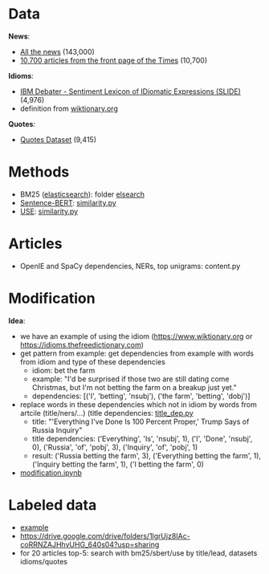 # Data
**News**:
* [All the news](https://www.kaggle.com/snapcrack/all-the-news) (143,000)
* [10,700 articles from the front page of the Times](https://components.one/datasets/above-the-fold/) (10,700)

**Idioms**:
* [IBM Debater - Sentiment Lexicon of IDiomatic Expressions (SLIDE)](https://www.research.ibm.com/haifa/dept/vst/debating_data.shtml) (4,976)
* definition from [wiktionary.org](https://www.wiktionary.org)

**Quotes**:
* [Quotes Dataset](https://www.kaggle.com/akmittal/quotes-dataset) (9,415)

# Methods
* BM25 ([elasticsearch](https://www.elastic.co/elasticsearch/)): folder [elsearch](../blob/master/elsearch)
* [Sentence-BERT](https://arxiv.org/abs/1908.10084): [similarity.py](../blob/master/similarity.py)
* [USE](https://arxiv.org/abs/1803.11175): [similarity.py](../blob/master/similarity.py)

# Articles 
* OpenIE and SpaCy dependencies, NERs, top unigrams: content.py

# Modification
**Idea**:
* we have an example of using the idiom (https://www.wiktionary.org or https://idioms.thefreedictionary.com)
* get pattern from example: get dependencies from example with words from idiom and type of these dependencies
  * idiom: bet the farm
  * example: "I'd be surprised if those two are still dating come Christmas, but I'm not betting the farm on a breakup just yet."
  * dependencies: [('I', 'betting', 'nsubj'), ('the farm', 'betting', 'dobj')]
* replace words in these dependencies which not in idiom by words from artcile (title/ners/...) (title dependencies: [title_dep.py](../blob/master/title_dep.py)
  * title: "'Everything I've Done Is 100 Percent Proper,' Trump Says of Russia Inquiry"
  * title dependencies: ('Everything', 'Is', 'nsubj', 1), ('I', 'Done', 'nsubj', 0), ('Russia', 'of', 'pobj', 3), ('Inquiry', 'of', 'pobj', 1)
  * result: ('Russia betting the farm', 3), ('Everything betting the farm', 1), ('Inquiry betting the farm', 1), ('I betting the farm', 0)
* [modification.ipynb](../blob/master/modification.ipynb)

# Labeled data
* [example](https://docs.google.com/spreadsheets/d/1XuIBp2oiyWjN5eZi0I6M1Wmv84cUKSLNiCyx6WG6Cqg/edit?usp=sharing)
* https://drive.google.com/drive/folders/1lgrUjz8IAc-coRRNZAJHhvUHG_640s04?usp=sharing
* for 20 articles top-5: search with bm25/sbert/use by title/lead, datasets idioms/quotes
